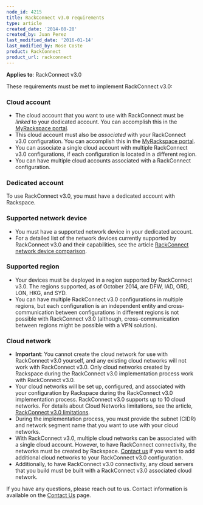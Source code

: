 ```yaml
---
node_id: 4215
title: RackConnect v3.0 requirements
type: article
created_date: '2014-08-28'
created_by: Juan Perez
last_modified_date: '2016-01-14'
last_modified_by: Rose Coste
product: RackConnect
product_url: rackconnect
---
```


**Applies to**: RackConnect v3.0

These requirements must be met to implement RackConnect v3.0:

### Cloud account

-   The cloud account that you want to use with RackConnect must
    be *linked* to your dedicated account. You can accomplish this in
    the [MyRackspace portal](https://my.rackspace.com/).
-   This cloud account must also be *associated* with your RackConnect
    v3.0 configuration. You can accomplish this in the [MyRackspace
    portal](https://my.rackspace.com/).
-   You can associate a single cloud account with multiple RackConnect
    v3.0 configurations, if each configuration is located in a
    different region.
-   You can have multiple cloud accounts associated with a
    RackConnect configuration.

### Dedicated account

To use RackConnect v3.0, you must have a dedicated account with Rackspace.

### Supported network device

-   You must have a supported network device in your dedicated account.
-   For a detailed list of the network devices currently supported by
    RackConnect v3.0 and their capabilities, see the article
    [RackConnect network device
    comparison](/how-to/rackconnect-network-device-comparison).

### Supported region

-   Your devices must be deployed in a region supported by
    RackConnect v3.0. The regions supported, as of October 2014, are
    DFW, IAD, ORD, LON, HKG, and SYD.
-   You can have multiple RackConnect v3.0 configurations in multiple
    regions, but each configuration is an independent entity and
    cross-communication between configurations in different regions is
    not possible with RackConnect v3.0 (although, cross-communication
    between regions might be possible with a VPN solution).

### Cloud network

-   **Important**: You cannot create the cloud network for use with
    RackConnect v3.0 yourself, and any existing cloud networks will not
    work with RackConnect v3.0.  Only cloud networks created by
    Rackspace during the RackConnect v3.0 implementation process work
    with RackConnect v3.0.
-   Your cloud networks will be set up, configured, and associated with
    your configuration by Rackspace during the RackConnect v3.0
    implementation process. RackConnect v3.0 supports up to 10
    cloud networks. For details about Cloud Networks limitations, see
    the article, [RackConnect v3.0
    limitations](/how-to/rackconnect-v30-limitations).
-   During the implementation process, you must provide the
    subnet (CIDR) and network segment name that you want to use with
    your cloud networks.
-   With RackConnect v3.0,  multiple cloud networks can be associated
    with a single cloud account. However, to have RackConnect
    connectivity, the networks must be created by Rackspace. [Contact us](/how-to/support) if
    you want to add additional cloud networks to your RackConnect
    v3.0 configuration.
-   Additionally, to have RackConnect v3.0 connectivity, any cloud
    servers that you build must be built with a RackConnect v3.0
    associated cloud network.

If you have any questions, please reach out to us. Contact information
is available on the [Contact Us](/how-to/support) page.
